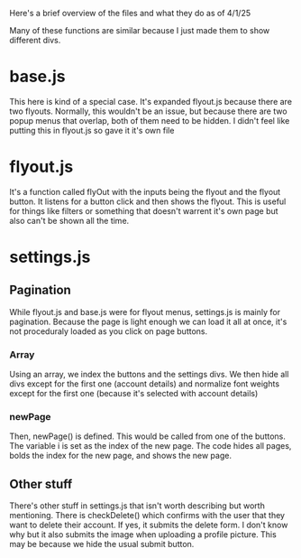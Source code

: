 Here's a brief overview of the files and what they do as of 4/1/25

Many of these functions are similar because I just made them to show different divs.


# base.js
This here is kind of a special case. It's expanded flyout.js because there are two flyouts. Normally, this wouldn't be an issue, but because there are two popup menus that overlap, both of them need to be hidden. I didn't feel like putting this in flyout.js so gave it it's own file

# flyout.js
It's a function called flyOut with the inputs being the flyout and the flyout button. It listens for a button click and then shows the flyout. This is useful for things like filters or something that doesn't warrent it's own page but also can't be shown all the time.

# settings.js
## Pagination
While flyout.js and base.js were for flyout menus, settings.js is mainly for pagination. Because the page is light enough we can load it all at once, it's not proceduraly loaded as you click on page buttons.
### Array
Using an array, we index the buttons and the settings divs. We then hide all divs except for the first one (account details) and normalize font weights except for the first one (because it's selected with account details)
### newPage
Then, newPage() is defined. This would be called from one of the buttons. The variable i is set as the index of the new page.
The code hides all pages, bolds the index for the new page, and shows the new page.

## Other stuff
There's other stuff in settings.js that isn't worth describing but worth mentioning. 
There is checkDelete() which confirms with the user that they want to delete their account. If yes, it submits the delete form.
I don't know why but it also submits the image when uploading a profile picture. This may be because we hide the usual submit button.